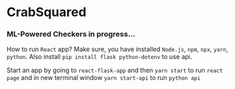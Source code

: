 # CrabSquared

### ML-Powered Checkers in progress...

How to run `React` app? 
Make sure, you have installed `Node.js`, `npm`, `npx`, `yarn`, `python`.
Also install `pip install flask python-dotenv` to use api.

Start an app by going to `react-flask-app` and then `yarn start` to run `react page` and in new terminal window `yarn start-api` to run `python api`
